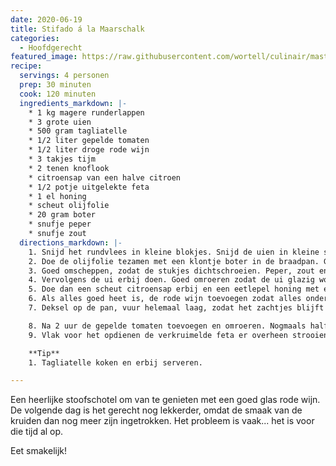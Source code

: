 ```yaml
---
date: 2020-06-19
title: Stifado á la Maarschalk
categories:
  - Hoofdgerecht
featured_image: https://raw.githubusercontent.com/wortell/culinair/master/fotos/stifado/stifado.JPG
recipe:
  servings: 4 personen
  prep: 30 minuten
  cook: 120 minuten
  ingredients_markdown: |-
    * 1 kg magere runderlappen
    * 3 grote uien
    * 500 gram tagliatelle
    * 1/2 liter gepelde tomaten
    * 1/2 liter droge rode wijn
    * 3 takjes tijm
    * 2 tenen knoflook
    * citroensap van een halve citroen
    * 1/2 potje uitgelekte feta
    * 1 el honing
    * scheut olijfolie
    * 20 gram boter
    * snufje peper
    * snufje zout
  directions_markdown: |-
    1. Snijd het rundvlees in kleine blokjes. Snijd de uien in kleine stukjes.
    2. Doe de olijfolie tezamen met een klontje boter in de braadpan. Goed heet laten worden en het vlees toevoegen.
    3. Goed omscheppen, zodat de stukjes dichtschroeien. Peper, zout en knoflook naar smaak toevoegen.
    4. Vervolgens de ui erbij doen. Goed omroeren zodat de ui glazig wordt.
    5. Doe dan een scheut citroensap erbij en een eetlepel honing met een flinke hoeveelheid tijm.
    6. Als alles goed heet is, de rode wijn toevoegen zodat alles onder het vocht staat.
    7. Deksel op de pan, vuur helemaal laag, zodat het zachtjes blijft pruttelen, ongeveer 1,5 uur laten staan (af en toe omroeren).

    8. Na 2 uur de gepelde tomaten toevoegen en omroeren. Nogmaals half uur laten sudderen.
    9. Vlak voor het opdienen de verkruimelde feta er overheen strooien. Het gerecht is klaar als de feta een beetje gesmolten erop ligt, of eerder als je niet langer kunt wachten.

    **Tip**
    1. Tagliatelle koken en erbij serveren.

---
```

Een heerlijke stoofschotel om van te genieten met een goed glas rode wijn. De volgende dag is het gerecht nog lekkerder, omdat de smaak van de kruiden dan nog meer zijn ingetrokken. Het probleem is vaak... het is voor die tijd al op.

Eet smakelijk!
